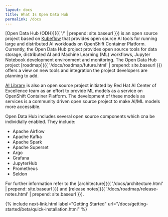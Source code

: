 ```yaml
---
layout: docs
title: What Is Open Data Hub
permalink: /docs
---
```


[Open Data Hub (ODH)]({{ '/' | prepend: site.baseurl }}) is an open source project based on [Kubeflow](https://kubeflow.org/) that provides open source AI tools for running large and distributed AI workloads on OpenShift Container Platform. Currently, the Open Data Hub project provides open source tools for data storage, distributed AI and Machine Learning (ML) workflows, Jupyter Notebook development environment and monitoring. The Open Data Hub project [roadmap]({{ '/docs/roadmap/future.html' | prepend: site.baseurl }}) offers a view on new tools and integration the project developers are planning to add.

[AI Library](docs/ai-library/installation.html) is also an open source project initiated by Red Hat AI Center of Excellence team as an effort to provide ML models as a service on OpenShift Container Platform. The development of these models as services is a community driven open source project to make AI/ML models more accessible.

Open Data Hub includes several open source components which cna be individially enabled. They include:
- Apache Airflow
- Apache Kafka
- Apache Spark
- Apache Superset
- Argo
- Grafana
- JupyterHub
- Prometheus
- Seldon

For further information refer to the [architecture]({{ '/docs/architecture.html' | prepend: site.baseurl }}) and [release notes]({{ '/docs/roadmap/release-notes.html' | prepend: site.baseurl }}).


{% include next-link.html label="Getting Started" url="/docs/getting-started/beta/quick-installation.html" %}
